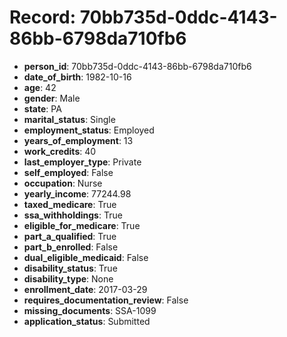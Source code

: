 # Record: 70bb735d-0ddc-4143-86bb-6798da710fb6

- **person_id**: 70bb735d-0ddc-4143-86bb-6798da710fb6
- **date_of_birth**: 1982-10-16
- **age**: 42
- **gender**: Male
- **state**: PA
- **marital_status**: Single
- **employment_status**: Employed
- **years_of_employment**: 13
- **work_credits**: 40
- **last_employer_type**: Private
- **self_employed**: False
- **occupation**: Nurse
- **yearly_income**: 77244.98
- **taxed_medicare**: True
- **ssa_withholdings**: True
- **eligible_for_medicare**: True
- **part_a_qualified**: True
- **part_b_enrolled**: False
- **dual_eligible_medicaid**: False
- **disability_status**: True
- **disability_type**: None
- **enrollment_date**: 2017-03-29
- **requires_documentation_review**: False
- **missing_documents**: SSA-1099
- **application_status**: Submitted